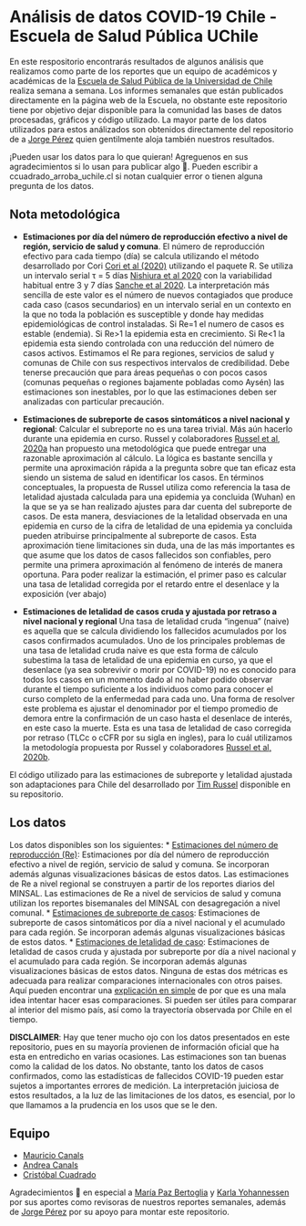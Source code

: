 Análisis de datos COVID-19 Chile - Escuela de Salud Pública UChile
==================================================================

En este respositorio encontrarás resultados de algunos análisis que
realizamos como parte de los reportes que un equipo de académicos y
académicas de la [Escuela de Salud Pública de la Universidad de
Chile](http://www.saludpublica.uchile.cl) realiza semana a semana. Los
informes semanales que están publicados directamente en la página web de
la Escuela, no obstante este repositorio tiene por objetivo dejar
disponible para la comunidad las bases de datos procesadas, gráficos y
código utilizado. La mayor parte de los datos utilizados para estos
análizados son obtenidos directamente del repositorio de a [Jorge
Pérez](https://github.com/jorgeperezrojas/covid19-data) quien
gentilmente aloja también nuestros resultados.

¡Pueden usar los datos para lo que quieran! Agreguenos en sus
agradecimientos si lo usan para publicar algo 🥰. Pueden escribir a
ccuadrado\_arroba\_uchile.cl si notan cualquier error o tienen alguna
pregunta de los datos.

Nota metodológica
-----------------

-   **Estimaciones por día del número de reproducción efectivo a nivel
    de región, servicio de salud y comuna**. El número de reproducción
    efectivo para cada tiempo (día) se calcula utilizando el método
    desarrollado por Cori [Cori et
    al (2020)](https://academic.oup.com/aje/article/178/9/1505/89262)
    utilizando el paquete R. Se utiliza un intervalo serial τ = 5 días
    [Nishiura et al
    2020](https://www.ijidonline.com/article/S1201-9712(20)30119-3/fulltext)
    con la variabilidad habitual entre 3 y 7 días [Sanche et al
    2020](https://wwwnc.cdc.gov/eid/article/26/7/20-0282_article). La
    interpretación más sencilla de este valor es el número de nuevos
    contagiados que produce cada caso (casos secundarios) en un
    intervalo serial en un contexto en la que no toda la población es
    susceptible y donde hay medidas epidemiológicas de control
    instaladas. Si Re=1 el numero de casos es estable (endemia). Si
    Re&gt;1 la epidemia esta en crecimiento. Si Re&lt;1 la epidemia esta
    siendo controlada con una reducción del número de casos activos.
    Estimamos el Re para regiones, servicios de salud y comunas de Chile
    con sus respectivos intervalos de credibilidad. Debe tenerse
    precaución que para áreas pequeñas o con pocos casos (comunas
    pequeñas o regiones bajamente pobladas como Aysén) las estimaciones
    son inestables, por lo que las estimaciones deben ser analizadas con
    particular precaución.

-   **Estimaciones de subreporte de casos sintomáticos a nivel nacional
    y regional**: Calcular el subreporte no es una tarea trivial. Más
    aún hacerlo durante una epidemia en curso. Russel y colaboradores
    [Russel et al,
    2020a](https://cmmid.github.io/topics/covid19/severity/global_cfr_estimates.html?fbclid=IwAR31V4DbTkUDkJJKpfJMI1M7sYxt16EMQ9yRH5Y-lV0lAIH2mbkfkFZ5zeE)
    han propuesto una metodológica que puede entregar una razonable
    aproximación al cálculo. La lógica es bastante sencilla y permite
    una aproximación rápida a la pregunta sobre que tan eficaz esta
    siendo un sistema de salud en identificar los casos. En términos
    conceptuales, la propuesta de Russel utiliza como referencia la tasa
    de letalidad ajustada calculada para una epidemia ya concluida
    (Wuhan) en la que se ya se han realizado ajustes para dar cuenta del
    subreporte de casos. De esta manera, desviaciones de la letalidad
    observada en una epidemia en curso de la cifra de letalidad de una
    epidemia ya concluida pueden atribuirse principalmente al subreporte
    de casos. Esta aproximación tiene limitaciones sin duda, una de las
    más importantes es que asume que los datos de casos fallecidos son
    confiables, pero permite una primera aproximación al fenómeno de
    interés de manera oportuna. Para poder realizar la estimación, el
    primer paso es calcular una tasa de letalidad corregida por el
    retardo entre el desenlace y la exposición (ver abajo)

-   **Estimaciones de letalidad de casos cruda y ajustada por retraso a
    nivel nacional y regional** Una tasa de letalidad cruda “ingenua”
    (naive) es aquella que se calcula dividiendo los fallecidos
    acumulados por los casos confirmados acumulados. Uno de los
    principales problemas de una tasa de letalidad cruda naive es que
    esta forma de cálculo subestima la tasa de letalidad de una epidemia
    en curso, ya que el desenlace (ya sea sobrevivir o morir por
    COVID-19) no es conocido para todos los casos en un momento dado al
    no haber podido observar durante el tiempo suficiente a los
    individuos como para conocer el curso completo de la enfermedad para
    cada uno. Una forma de resolver este problema es ajustar el
    denominador por el tiempo promedio de demora entre la confirmación
    de un caso hasta el desenlace de interés, en este caso la muerte.
    Esta es una tasa de letalidad de caso corregida por retraso (TLCc o
    cCFR por su sigla en ingles), para lo cuál utilizamos la metodología
    propuesta por Russel y colaboradores [Russel et al,
    2020b](https://doi.org/10.2807/1560-7917.%20ES.2020.25.12.200025).

El código utilizado para las estimaciones de subreporte y letalidad
ajustada son adaptaciones para Chile del desarrollado por [Tim
Russel](https://github.com/thimotei/CFR_calculation) disponible en su
repositorio.

Los datos
---------

Los datos disponibles son los siguientes: \* [Estimaciones del número de
reproducción (Re)](Re): Estimaciones por día del número de reproducción
efectivo a nivel de región, servicio de salud y comuna. Se incorporan
además algunas visualizaciones básicas de estos datos. Las estimaciones
de Re a nivel regional se construyen a partir de los reportes diarios
del MINSAL. Las estimaciones de Re a nivel de servicios de salud y
comuna utilizan los reportes bisemanales del MINSAL con desagregación a
nivel comunal. \* [Estimaciones de subreporte de casos](Subreporte):
Estimaciones de subreporte de casos sintomáticos por día a nivel
nacional y el acumulado para cada región. Se incorporan además algunas
visualizaciones básicas de estos datos. \* [Estimaciones de letalidad de
caso](Letalidad): Estimaciones de letalidad de casos cruda y ajustada
por subreporte por día a nivel nacional y el acumulado para cada región.
Se incorporan además algunas visualizaciones básicas de estos datos.
Ninguna de estas dos métricas es adecuada para realizar comparaciones
internacionales con otros paises. Aquí pueden encontrar una [explicación
en simple](https://twitter.com/ccuadradon/status/1247693886195195905) de
por que es una mala idea intentar hacer esas comparaciones. Si pueden
ser útiles para comparar al interior del mismo país, así como la
trayectoría observada por Chile en el tiempo.

**DISCLAIMER**: Hay que tener mucho ojo con los datos presentados en
este repositorio, pues en su mayoría provienen de información oficial
que ha esta en entredicho en varias ocasiones. Las estimaciones son tan
buenas como la calidad de los datos. No obstante, tanto los datos de
casos confirmados, como las estadísticas de fallecidos COVID-19 pueden
estar sujetos a importantes errores de medición. La interpretación
juiciosa de estos resultados, a la luz de las limitaciones de los datos,
es esencial, por lo que llamamos a la prudencia en los usos que se le
den.

Equipo
------

-   [Mauricio
    Canals](http://www.saludpublica.uchile.cl/academicos/salud-ambiental/138634/mauricio-canals-lambarri)
-   [Andrea
    Canals](http://www.saludpublica.uchile.cl/academicos/bioestadistica/136193/maria-andrea-canals-cifuentes)
-   [Cristóbal Cuadrado](https://github.com/ccuadradon)

Agradecimientos 🥰 en especial a [María Paz
Bertoglia](http://www.saludpublica.uchile.cl/academicos/nutricion-de-poblaciones/103392/maria-paz-bertoglia-arredondo)
y [Karla
Yohannessen](http://www.saludpublica.uchile.cl/academicos/salud-ambiental/104656/karla-yohannessen-vasquez)
por sus aportes como revisoras de nuestros reportes semanales, además de
[Jorge Pérez](https://github.com/jorgeperezrojas/covid19-data) por su
apoyo para montar este repositorio.
